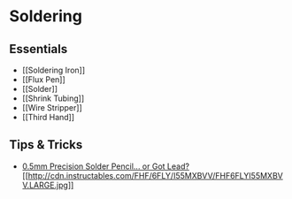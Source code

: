 # Soldering

## Essentials

* [[Soldering Iron]]
* [[Flux Pen]]
* [[Solder]]
* [[Shrink Tubing]]
* [[Wire Stripper]]
* [[Third Hand]]

## Tips & Tricks

* [0.5mm Precision Solder Pencil... or Got Lead?](http://www.instructables.com/id/05mm-Precision-Solder-Dispenser-or-Solder-Doodling/)
  [[http://cdn.instructables.com/FHF/6FLY/I55MXBVV/FHF6FLYI55MXBVV.LARGE.jpg]]